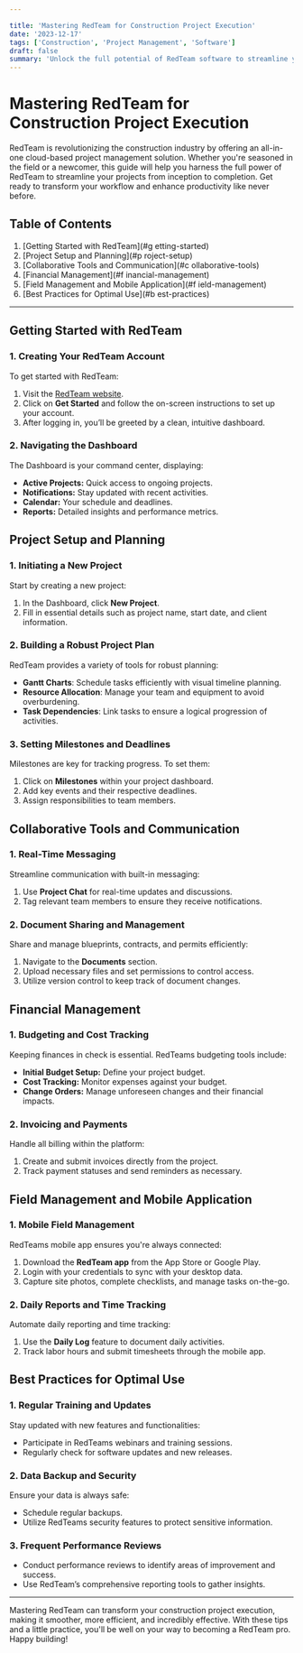 ```yaml
---

title: 'Mastering RedTeam for Construction Project Execution'
date: '2023-12-17'
tags: ['Construction', 'Project Management', 'Software']
draft: false
summary: 'Unlock the full potential of RedTeam software to streamline your construction project execution from planning to completion.'
---
```


# Mastering RedTeam for Construction Project Execution

RedTeam is revolutionizing the construction industry by offering an all-in-one cloud-based project management solution. Whether you're seasoned in the field or a newcomer, this guide will help you harness the full power of RedTeam to streamline your projects from inception to completion. Get ready to transform your workflow and enhance productivity like never before.

## Table of Contents

1. [Getting Started with RedTeam](#g   etting-started)
2. [Project Setup and Planning](#p   roject-setup)
3. [Collaborative Tools and Communication](#c   ollaborative-tools)
4. [Financial Management](#f   inancial-management)
5. [Field Management and Mobile Application](#f   ield-management)
6. [Best Practices for Optimal Use](#b   est-practices)

---

## Getting Started with RedTeam

### 1. Creating Your RedTeam Account

To get started with RedTeam:

1. Visit the [RedTeam website](https://www.redteam.com).
2. Click on **Get Started** and follow the on-screen instructions to set up your account.
3. After logging in, you’ll be greeted by a clean, intuitive dashboard.

### 2. Navigating the Dashboard

The Dashboard is your command center, displaying:

- **Active Projects:** Quick access to ongoing projects.
- **Notifications:** Stay updated with recent activities.
- **Calendar:** Your schedule and deadlines.
- **Reports:** Detailed insights and performance metrics.

## Project Setup and Planning

### 1. Initiating a New Project

Start by creating a new project:

1. In the Dashboard, click **New Project**.
2. Fill in essential details such as project name, start date, and client information.

### 2. Building a Robust Project Plan

RedTeam provides a variety of tools for robust planning:

- **Gantt Charts**: Schedule tasks efficiently with visual timeline planning.
- **Resource Allocation**: Manage your team and equipment to avoid overburdening.
- **Task Dependencies**: Link tasks to ensure a logical progression of activities.

### 3. Setting Milestones and Deadlines

Milestones are key for tracking progress. To set them:

1. Click on **Milestones** within your project dashboard.
2. Add key events and their respective deadlines.
3. Assign responsibilities to team members.

## Collaborative Tools and Communication

### 1. Real-Time Messaging

Streamline communication with built-in messaging:

1. Use **Project Chat** for real-time updates and discussions.
2. Tag relevant team members to ensure they receive notifications.

### 2. Document Sharing and Management

Share and manage blueprints, contracts, and permits efficiently:

1. Navigate to the **Documents** section.
2. Upload necessary files and set permissions to control access.
3. Utilize version control to keep track of document changes.

## Financial Management

### 1. Budgeting and Cost Tracking

Keeping finances in check is essential. RedTeams budgeting tools include:

- **Initial Budget Setup:** Define your project budget.
- **Cost Tracking:** Monitor expenses against your budget.
- **Change Orders:** Manage unforeseen changes and their financial impacts.

### 2. Invoicing and Payments

Handle all billing within the platform:

1. Create and submit invoices directly from the project.
2. Track payment statuses and send reminders as necessary.

## Field Management and Mobile Application

### 1. Mobile Field Management

RedTeams mobile app ensures you're always connected:

1. Download the **RedTeam app** from the App Store or Google Play.
2. Login with your credentials to sync with your desktop data.
3. Capture site photos, complete checklists, and manage tasks on-the-go.

### 2. Daily Reports and Time Tracking

Automate daily reporting and time tracking:

1. Use the **Daily Log** feature to document daily activities.
2. Track labor hours and submit timesheets through the mobile app.

## Best Practices for Optimal Use

### 1. Regular Training and Updates

Stay updated with new features and functionalities:

- Participate in RedTeams webinars and training sessions.
- Regularly check for software updates and new releases.

### 2. Data Backup and Security

Ensure your data is always safe:

- Schedule regular backups.
- Utilize RedTeams security features to protect sensitive information.

### 3. Frequent Performance Reviews

- Conduct performance reviews to identify areas of improvement and success.
- Use RedTeam’s comprehensive reporting tools to gather insights.

---

Mastering RedTeam can transform your construction project execution, making it smoother, more efficient, and incredibly effective. With these tips and a little practice, you'll be well on your way to becoming a RedTeam pro. Happy building!